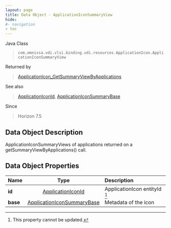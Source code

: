 ```yaml
---
layout: page
title: Data Object - ApplicationIconSummaryView
hide:
#- navigation
- toc
---
```






Java Class
> `com.omnissa.vdi.vlsi.binding.vdi.resources.ApplicationIcon.ApplicationIconSummaryView`

Returned by
> [ApplicationIcon_GetSummaryViewByApplications](vdi.resources.ApplicationIcon.md#getSummaryViewByApplications)

See also
> [ApplicationIconId](vdi.entity.ApplicationIconId.md), [ApplicationIconSummaryBase](vdi.resources.ApplicationIcon.ApplicationIconSummaryBase.md)

Since
> Horizon 7.5


## Data Object Description

ApplicationIconSummaryViews of applications returned on a getSummaryViewByApplications() call.

## Data Object Properties

 Name | Type | Description
:---|:---:|:---
**id**| [ApplicationIconId](vdi.entity.ApplicationIconId.md)|  ApplicationIcon entityId [^2]
**base**| [ApplicationIconSummaryBase](vdi.resources.ApplicationIcon.ApplicationIconSummaryBase.md)|  Metadata of the icon
 


 


[^2]: This property cannot be updated.